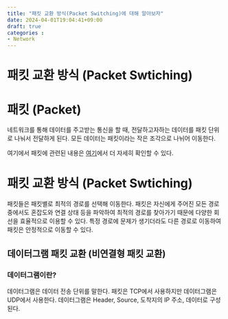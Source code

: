 ```yaml
---
title: "패킷 교환 방식(Packet Switching)에 대해 알아보자"
date: 2024-04-01T19:04:41+09:00
draft: true
categories :
- Network
---
```


# 패킷 교환 방식 (Packet Swtiching)
# 패킷 (Packet)
네트워크를 통해 데이터를 주고받는 통신을 할 때, 전달하고자하는 데이터를 패킷 단위로 나눠서 전달하게 된다. 모든 데이터는 패킷이라는 작은 조각으로 나뉘어 이동한다.

여기에서 패킷에 관련된 내용은 [여기](https://yumin.dev/p/ip%EC%97%90-%EB%8C%80%ED%95%B4-%EC%95%8C%EC%95%84%EB%B3%B4%EC%9E%90/)에서 더 자세히 확인할 수 있다.

# 패킷 교환 방식 (Packet Swtiching)
패킷들은 패킷별로 최적의 경로를 선택해 이동한다. 패킷은 자신에게 주어진 모든 경로 중에서도 혼잡도와 연결 상태 등을 파악하여 최적의 경로를 찾아가기 때문에 다양한 회선을 효율적으로 이용할 수 있다.
특정 경로에 문제가 생기더라도 다른 경로로 이동하여 패킷은 안정적으로 이동할 수 있다.

## 데이터그램 패킷 교환 (비연결형 패킷 교환)
### 데이터그램이란?
데이터그램은 데이터 전송 단위를 말한다. 패킷은 TCP에서 사용하지만 데이터그램은 UDP에서 사용한다.
데이터그램은 Header, Source, 도착지의 IP 주소, 데이터로 구성된다.
